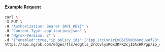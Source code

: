 <!-- Code generated for API Clients. DO NOT EDIT. -->

#### Example Request

```bash
curl \
-X PUT \
-H "Authorization: Bearer {API_KEY}" \
-H "Content-Type: application/json" \
-H "Ngrok-Version: 2" \
-d '{"enabled":true,"ip_policy_ids":["ipp_2rcCvn1rEmB5C5kN06onguw8f73","ipp_2rcCvgJigl5R0YXLcv34BdCF4px"]}' \
https://api.ngrok.com/edges/tls/edgtls_2rcCvlyxKGx3KFK2cjIbAcHKPgp/ip_restriction
```
